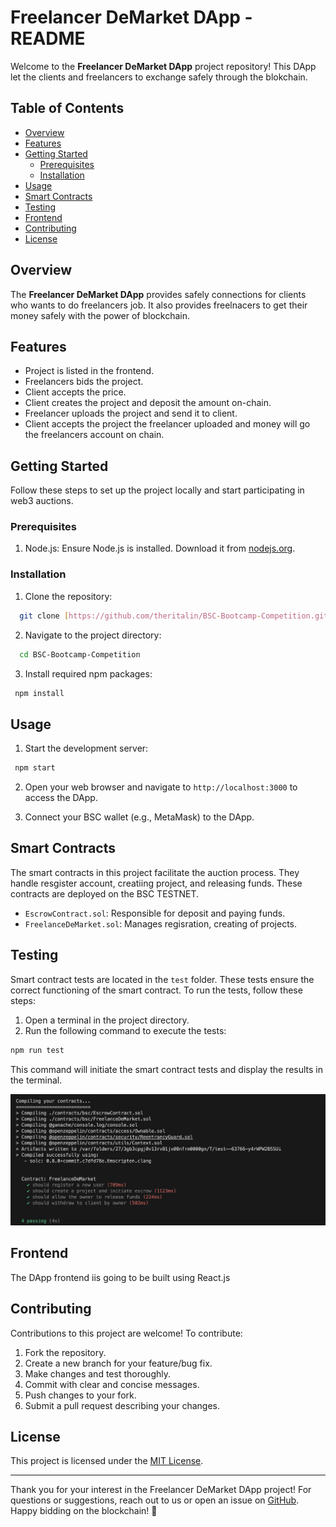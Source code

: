 # Freelancer DeMarket DApp - README

Welcome to the **Freelancer DeMarket DApp** project repository! This DApp let the clients and freelancers to exchange safely through the blokchain.

## Table of Contents

- [Overview](#overview)
- [Features](#features)
- [Getting Started](#getting-started)
  - [Prerequisites](#prerequisites)
  - [Installation](#installation)
- [Usage](#usage)
- [Smart Contracts](#smart-contracts)
- [Testing](#testing)
- [Frontend](#frontend)
- [Contributing](#contributing)
- [License](#license)

## Overview

The **Freelancer DeMarket DApp** provides safely connections for clients who wants to do freelancers job. It also provides freelnacers to get their money safely with the power of blockchain.

## Features

- Project is listed in the frontend.
- Freelancers bids the project.
- Client accepts the price.
- Client creates the project and deposit the amount on-chain.
- Freelancer uploads the project and send it to client.
- Client accepts the project the freelancer uploaded and money will go the freelancers account on chain.

## Getting Started

Follow these steps to set up the project locally and start participating in web3 auctions.

### Prerequisites

1. Node.js: Ensure Node.js is installed. Download it from [nodejs.org](https://nodejs.org/).

### Installation

1. Clone the repository:

```bash
  git clone [https://github.com/theritalin/BSC-Bootcamp-Competition.git]
```

2. Navigate to the project directory:

```bash
  cd BSC-Bootcamp-Competition
```

3. Install required npm packages:

```bash
 npm install
```

## Usage

1. Start the development server:

```bash
 npm start
```

2. Open your web browser and navigate to `http://localhost:3000` to access the DApp.

3. Connect your BSC wallet (e.g., MetaMask) to the DApp.

## Smart Contracts

The smart contracts in this project facilitate the auction process. They handle resgister account, creatiing project, and releasing funds. These contracts are deployed on the BSC TESTNET.

- `EscrowContract.sol`: Responsible for deposit and paying funds.
- `FreelanceDeMarket.sol`: Manages regisration, creating of projects.

## Testing

Smart contract tests are located in the `test` folder. These tests ensure the correct functioning of the smart contract. To run the tests, follow these steps:

1. Open a terminal in the project directory.
2. Run the following command to execute the tests:

```bash
npm run test
```

This command will initiate the smart contract tests and display the results in the terminal.

![image](https://github.com/theritalin/BSC-Bootcamp-Competition/blob/main/assets/test.png)


## Frontend

The DApp frontend iis going to be built using React.js

## Contributing

Contributions to this project are welcome! To contribute:

1. Fork the repository.
2. Create a new branch for your feature/bug fix.
3. Make changes and test thoroughly.
4. Commit with clear and concise messages.
5. Push changes to your fork.
6. Submit a pull request describing your changes.

## License

This project is licensed under the [MIT License](LICENSE).

---

Thank you for your interest in the Freelancer DeMarket DApp project! For questions or suggestions, reach out to us or open an issue on [GitHub](https://github.com/theritalin/BSC-Bootcamp-Competition). Happy bidding on the blockchain! 🚀
